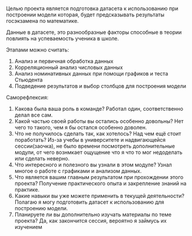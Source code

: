 Целью проекта является подготовка датасета к использованию при построении модели которая,
будет предсказывать результаты госэкзамена по математике.

Данные в датасете, это разнообразные факторы способные в теории повлиять на успеваемость
ученика в школе.

Этапами можно считать:
1. Анализ и первичная обработка данных
2. Корреляционный анализ числовых данных
3. Анализ номинативных данных при помощи графиков и теста Стьюдента
4. Подведение результатов и выбор столбцов для построения модели

Саморефлексия:
1. Какова была ваша роль в команде?
Работал один, соответственно делал все сам.
2. Какой частью своей работы вы остались особенно довольны?
Нет чего то такого, чем я бы остался особенно доволен.
3. Что не получилось сделать так, как хотелось? Над чем ещё стоит поработать?
Из-за учебы в университете и надвигающейся сессии(заочка), не было времени посмотреть
дополнительные модули, от чего вознмкает ощущение что я что то мог недоделать или сделать
неверно.
4. Что интересного и полезного вы узнали в этом модуле?
Узнал многое о работе с графиками и анализом данных.
5. Что является вашим главным результатом при прохождении этого проекта?
Получение практического опыта и закрепление знаний на практике.
6. Какие навыки вы уже можете применить в текущей деятельности?
Полагаю я могу подготовить датасет к использованию для построению модели.
7. Планируете ли вы дополнительно изучать материалы по теме проекта?
Да, как закончится сессия, вероятно я займусь их изучением